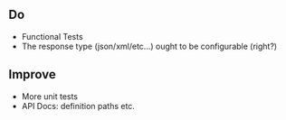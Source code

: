 ## Do

* Functional Tests
* The response type (json/xml/etc...) ought to be configurable (right?)

## Improve

* More unit tests
* API Docs: definition paths etc.